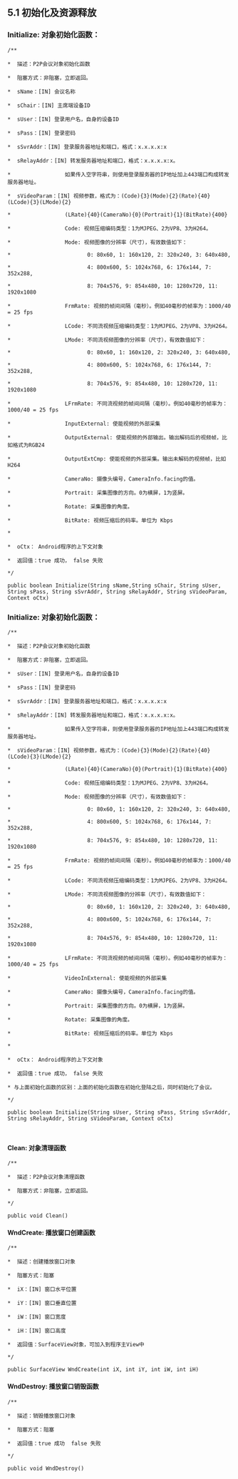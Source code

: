 ## 5.1 初始化及资源释放

### Initialize: 对象初始化函数：

`/**`

` *  描述：P2P会议对象初始化函数`

` *  阻塞方式：非阻塞，立即返回。`

` *  sName：[IN] 会议名称`

` *  sChair：[IN] 主席端设备ID`

` *  sUser：[IN] 登录用户名，自身的设备ID`

` *  sPass：[IN] 登录密码`

` *  sSvrAddr：[IN] 登录服务器地址和端口，格式：x.x.x.x:x`

` *  sRelayAddr：[IN] 转发服务器地址和端口，格式：x.x.x.x:x。`

` *                 如果传入空字符串，则使用登录服务器的IP地址加上443端口构成转发服务器地址。`

`*  sVideoParam：[IN] 视频参数，格式为：(Code){3}(Mode){2}(Rate){40}(LCode){3}(LMode){2} `

` *                 (LRate){40}(CameraNo){0}(Portrait){1}(BitRate){400}`

` *                 Code: 视频压缩编码类型：1为MJPEG、2为VP8、3为H264。`

` *                 Mode: 视频图像的分辨率（尺寸），有效数值如下：`

` *                        0: 80x60, 1: 160x120, 2: 320x240, 3: 640x480,`

` *                        4: 800x600, 5: 1024x768, 6: 176x144, 7: 352x288,`

` *                        8: 704x576, 9: 854x480, 10: 1280x720, 11: 1920x1080`

` *                 FrmRate: 视频的帧间间隔（毫秒）。例如40毫秒的帧率为：1000/40 = 25 fps`

` *                 LCode: 不同流视频压缩编码类型：1为MJPEG、2为VP8、3为H264。`

` *                 LMode: 不同流视频图像的分辨率（尺寸），有效数值如下：`

` *                        0: 80x60, 1: 160x120, 2: 320x240, 3: 640x480,`

` *                        4: 800x600, 5: 1024x768, 6: 176x144, 7: 352x288,`

` *                        8: 704x576, 9: 854x480, 10: 1280x720, 11: 1920x1080`

` *                 LFrmRate: 不同流视频的帧间间隔（毫秒）。例如40毫秒的帧率为：1000/40 = 25 fps`

`*                 InputExternal: 使能视频的外部采集`

`*                 OutputExternal: 使能视频的外部输出。输出解码后的视频帧，比如格式为RGB24`

`*                 OutputExtCmp: 使能视频的外部采集。输出未解码的视频帧，比如H264`

` *                 CameraNo: 摄像头编号，CameraInfo.facing的值。`

` *                 Portrait: 采集图像的方向。0为横屏，1为竖屏。`

`*                 Rotate: 采集图像的角度。`

` *                 BitRate: 视频压缩后的码率。单位为 Kbps`

` *`

` *  oCtx： Android程序的上下文对象`

` *  返回值：true 成功， false 失败`

` */`

`public boolean Initialize(String sName,String sChair, String sUser, String sPass, String sSvrAddr, String sRelayAddr, String sVideoParam, Context oCtx)`



### Initialize: 对象初始化函数：

`/**`

` *  描述：P2P会议对象初始化函数`

` *  阻塞方式：非阻塞，立即返回。`

`*  sUser：[IN] 登录用户名，自身的设备ID`

` *  sPass：[IN] 登录密码`

` *  sSvrAddr：[IN] 登录服务器地址和端口，格式：x.x.x.x:x`

` *  sRelayAddr：[IN] 转发服务器地址和端口，格式：x.x.x.x:x。`

` *                 如果传入空字符串，则使用登录服务器的IP地址加上443端口构成转发服务器地址。`

`*  sVideoParam：[IN] 视频参数，格式为：(Code){3}(Mode){2}(Rate){40}(LCode){3}(LMode){2} `

` *                 (LRate){40}(CameraNo){0}(Portrait){1}(BitRate){400}`

` *                 Code: 视频压缩编码类型：1为MJPEG、2为VP8、3为H264。`

` *                 Mode: 视频图像的分辨率（尺寸），有效数值如下：`

` *                        0: 80x60, 1: 160x120, 2: 320x240, 3: 640x480,`

` *                        4: 800x600, 5: 1024x768, 6: 176x144, 7: 352x288,`

` *                        8: 704x576, 9: 854x480, 10: 1280x720, 11: 1920x1080`

` *                 FrmRate: 视频的帧间间隔（毫秒）。例如40毫秒的帧率为：1000/40 = 25 fps`

` *                 LCode: 不同流视频压缩编码类型：1为MJPEG、2为VP8、3为H264。`

` *                 LMode: 不同流视频图像的分辨率（尺寸），有效数值如下：`

` *                        0: 80x60, 1: 160x120, 2: 320x240, 3: 640x480,`

` *                        4: 800x600, 5: 1024x768, 6: 176x144, 7: 352x288,`

` *                        8: 704x576, 9: 854x480, 10: 1280x720, 11: 1920x1080`

` *                 LFrmRate: 不同流视频的帧间间隔（毫秒）。例如40毫秒的帧率为：1000/40 = 25 fps`

`*                 VideoInExternal: 使能视频的外部采集`

` *                 CameraNo: 摄像头编号，CameraInfo.facing的值。`

` *                 Portrait: 采集图像的方向。0为横屏，1为竖屏。`

`*                 Rotate: 采集图像的角度。`

` *                 BitRate: 视频压缩后的码率。单位为 Kbps`

` *`

` *  oCtx： Android程序的上下文对象`

` *  返回值：true 成功， false 失败`

` * 与上面初始化函数的区别：上面的初始化函数在初始化登陆之后，同时初始化了会议。`

` */`

`public boolean Initialize(String sUser, String sPass, String sSvrAddr, String sRelayAddr, String sVideoParam, Context oCtx)`

``

#### Clean: 对象清理函数

`/**`

` *  描述：P2P会议对象清理函数`

` *  阻塞方式：非阻塞，立即返回。`

` */`

`public void Clean()`





#### WndCreate: 播放窗口创建函数

`/**`

` *  描述：创建播放窗口对象`

` *  阻塞方式：阻塞`

` *  iX：[IN] 窗口水平位置`

` *  iY：[IN] 窗口垂直位置`

` *  iW：[IN] 窗口宽度`

` *  iH：[IN] 窗口高度`

` *  返回值：SurfaceView对象，可加入到程序主View中`

` */`

`public SurfaceView WndCreate(int iX, int iY, int iW, int iH)`



#### WndDestroy: 播放窗口销毁函数

`/**`

` *  描述：销毁播放窗口对象`

` *  阻塞方式：阻塞`

` *  返回值：true 成功  false 失败`

` */`

`public void WndDestroy()`



